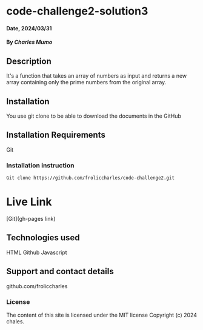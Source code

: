 # code-challenge2-solution3

#### Date, 2024/03/31

#### By *Charles Mumo*

## Description
It's a function that takes an array of numbers as input and returns a new array containing only the prime numbers from the original array. 

## Installation
You use git clone to be able to download the documents in the GitHub

## Installation Requirements
Git

### Installation instruction
```
Git clone https://github.com/froliccharles/code-challenge2.git

```

# Live Link
[Git](gh-pages link)

## Technologies used
HTML
Github
Javascript

## Support and contact details
github.com/froliccharles

### License
The content of this site is licensed under the MIT license
Copyright (c) 2024 chales.
